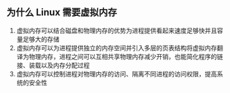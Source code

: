 ## 为什么 Linux 需要虚拟内存

1. 虚拟内存可以结合磁盘和物理内存的优势为进程提供看起来速度足够快并且容量足够大的存储
2. 虚拟内存可以为进程提供独立的内存空间并引入多层的页表结构将虚拟内存翻译为物理内存，进程之间可以互相共享物理内存减少开销，也能简化程序的链接、装载以及内存分配过程
3. 虚拟内存可以控制进程对物理内存的访问、隔离不同进程的访问权限，提高系统的安全性